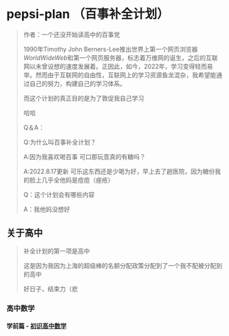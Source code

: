 # pepsi-plan （百事补全计划）

> 作者：一个还没开始读高中的百事党
>
> 1990年Timothy John Berners-Lee推出世界上第一个网页浏览器*WorldWideWeb*和第一个网页服务器，标志着万维网的诞生，之后的互联网以未曾设想的速度发展着。正因此，如今，2022年，学习变得轻而易举。然而由于互联网的自由性，互联网上的学习资源鱼龙混杂，我希望能通过自己的努力，构建自己的学习体系。
>
> 而这个计划的真正目的是为了敦促我自己学习
>
> 哈哈
>
> Q＆A：
>
> Q:为什么叫百事补全计划？
>
> A:因为我喜欢喝百事
> 可口那玩意真的有糖吗？
>
> A:2022.8.17更新
> 可乐这东西还是少喝为好，早上去了趟医院，因为糖份我的脸上几乎全他妈是痘痘（痤疮）
>
> Q：这个计划会有哪些内容
>
> A：我他妈没想好

## 关于高中

> 补全计划的第一项是高中
>
> 这是因为我因为上海的超级棒的名额分配政策分配到了一个我不配被分配到的高中
>
> 好日子，结束力（悲

### 高中数学

#### 学前篇 - [初识高中数学](./高中数学/01.初识高中数学.md)
